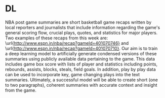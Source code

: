 # DL

NBA post game summaries are short basketball game recaps written by local reporters and journalists that include information regarding the game's general scoring flow, crucial plays, quotes, and statistics for major players. Two examples of these recaps from this week are: \url{http://www.espn.in/nba/recap?gameId=401070746} and \url{http://www.espn.in/nba/recap?gameId=401070710}. Our aim is to train a deep learning model to artificially generate condensed versions of these summaries using publicly available data pertaining to the game. This data includes game box score with lists of player and statistics including points, rebounds, assists, blocks, steals, field goals. In addition, play by play data can be used to incorporate key, game changing plays into the text summaries. Ultimately, a successful model will be able to create short (one to two paragraphs), coherent summaries with accurate context and insight from the game. 
